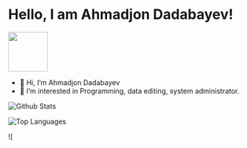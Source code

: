 <h1>Hello, I am Ahmadjon Dadabayev!</h1>

<img src="https://cdn-icons-png.flaticon.com/128/5968/5968332.png" width="80px" height="80px"> 

- 👋 Hi, I’m Ahmadjon Dadabayev
- 👀 I’m interested in Programming, data editing, system administrator.

![Github Stats](https://github-readme-stats.vercel.app/api?username=Akhmadjonuz&count_private=false&show_icons=true&theme=radical)

![Top Languages](https://github-readme-stats.vercel.app/api/top-langs/?username=Akhmadjonuz&show_icons=true&theme=radical)

![
